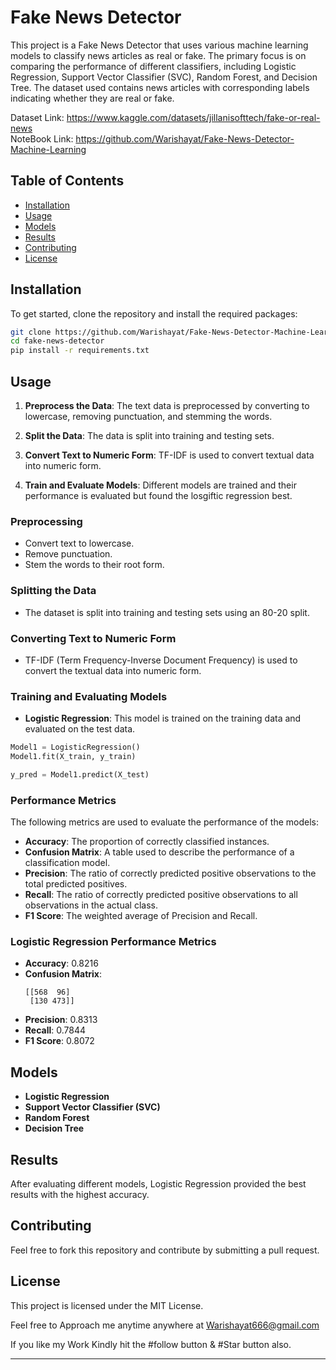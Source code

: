 # Fake News Detector

This project is a Fake News Detector that uses various machine learning models to classify news articles as real or fake. The primary focus is on comparing the performance of different classifiers, including Logistic Regression, Support Vector Classifier (SVC), Random Forest, and Decision Tree. The dataset used contains news articles with corresponding labels indicating whether they are real or fake.

Dataset Link: https://www.kaggle.com/datasets/jillanisofttech/fake-or-real-news
<br>
NoteBook Link: https://github.com/Warishayat/Fake-News-Detector-Machine-Learning

## Table of Contents
- [Installation](#installation)
- [Usage](#usage)
- [Models](#models)
- [Results](#results)
- [Contributing](#contributing)
- [License](#license)

## Installation

To get started, clone the repository and install the required packages:

```bash
git clone https://github.com/Warishayat/Fake-News-Detector-Machine-Learning
cd fake-news-detector
pip install -r requirements.txt
```

## Usage

1. **Preprocess the Data**: The text data is preprocessed by converting to lowercase, removing punctuation, and stemming the words.

2. **Split the Data**: The data is split into training and testing sets.

3. **Convert Text to Numeric Form**: TF-IDF is used to convert textual data into numeric form.

4. **Train and Evaluate Models**: Different models are trained and their performance is evaluated but found the losgiftic regression best.

### Preprocessing

- Convert text to lowercase.
- Remove punctuation.
- Stem the words to their root form.

### Splitting the Data

- The dataset is split into training and testing sets using an 80-20 split.

### Converting Text to Numeric Form

- TF-IDF (Term Frequency-Inverse Document Frequency) is used to convert the textual data into numeric form.

### Training and Evaluating Models

- **Logistic Regression**: This model is trained on the training data and evaluated on the test data.

```python
Model1 = LogisticRegression()
Model1.fit(X_train, y_train)

y_pred = Model1.predict(X_test)
```

### Performance Metrics

The following metrics are used to evaluate the performance of the models:

- **Accuracy**: The proportion of correctly classified instances.
- **Confusion Matrix**: A table used to describe the performance of a classification model.
- **Precision**: The ratio of correctly predicted positive observations to the total predicted positives.
- **Recall**: The ratio of correctly predicted positive observations to all observations in the actual class.
- **F1 Score**: The weighted average of Precision and Recall.

### Logistic Regression Performance Metrics

- **Accuracy**: 0.8216
- **Confusion Matrix**: 
  ```
  [[568  96]
   [130 473]]
  ```
- **Precision**: 0.8313
- **Recall**: 0.7844
- **F1 Score**: 0.8072

## Models

- **Logistic Regression**
- **Support Vector Classifier (SVC)**
- **Random Forest**
- **Decision Tree**

## Results

After evaluating different models, Logistic Regression provided the best results with the highest accuracy.

## Contributing

Feel free to fork this repository and contribute by submitting a pull request.

## License

This project is licensed under the MIT License.

Feel free to Approach me anytime anywhere at Warishayat666@gmail.com

If you like my Work Kindly hit the #follow button & #Star button also.

---
